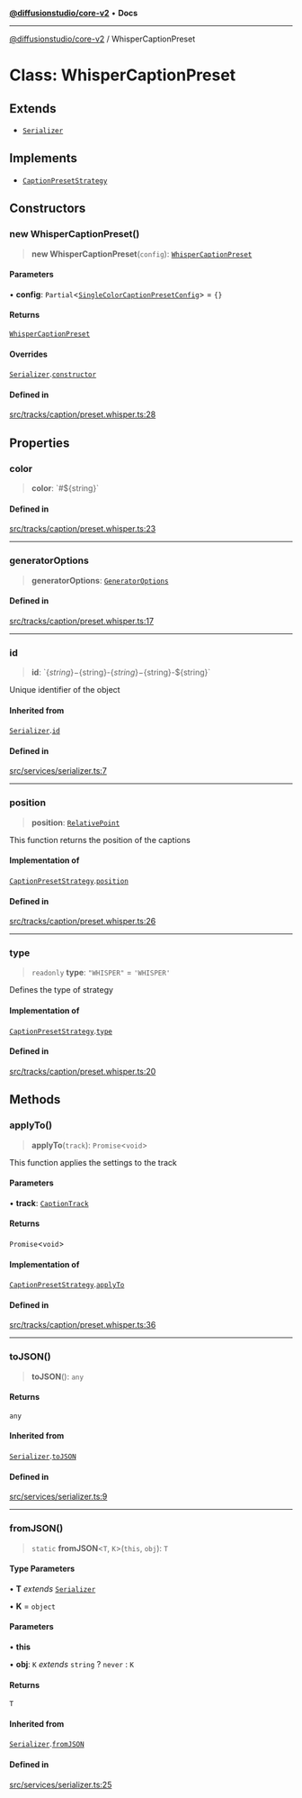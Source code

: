 [**@diffusionstudio/core-v2**](../README.md) • **Docs**

***

[@diffusionstudio/core-v2](../globals.md) / WhisperCaptionPreset

# Class: WhisperCaptionPreset

## Extends

- [`Serializer`](Serializer.md)

## Implements

- [`CaptionPresetStrategy`](../interfaces/CaptionPresetStrategy.md)

## Constructors

### new WhisperCaptionPreset()

> **new WhisperCaptionPreset**(`config`): [`WhisperCaptionPreset`](WhisperCaptionPreset.md)

#### Parameters

• **config**: `Partial`\<[`SingleColorCaptionPresetConfig`](../type-aliases/SingleColorCaptionPresetConfig.md)\> = `{}`

#### Returns

[`WhisperCaptionPreset`](WhisperCaptionPreset.md)

#### Overrides

[`Serializer`](Serializer.md).[`constructor`](Serializer.md#constructors)

#### Defined in

[src/tracks/caption/preset.whisper.ts:28](https://github.com/diffusionstudio/core-v2/blob/ce69ef92917fd6c7f2f6e872cf6c87954dee9b56/src/tracks/caption/preset.whisper.ts#L28)

## Properties

### color

> **color**: \`#$\{string\}\`

#### Defined in

[src/tracks/caption/preset.whisper.ts:23](https://github.com/diffusionstudio/core-v2/blob/ce69ef92917fd6c7f2f6e872cf6c87954dee9b56/src/tracks/caption/preset.whisper.ts#L23)

***

### generatorOptions

> **generatorOptions**: [`GeneratorOptions`](../type-aliases/GeneratorOptions.md)

#### Defined in

[src/tracks/caption/preset.whisper.ts:17](https://github.com/diffusionstudio/core-v2/blob/ce69ef92917fd6c7f2f6e872cf6c87954dee9b56/src/tracks/caption/preset.whisper.ts#L17)

***

### id

> **id**: \`$\{string\}-$\{string\}-$\{string\}-$\{string\}-$\{string\}\`

Unique identifier of the object

#### Inherited from

[`Serializer`](Serializer.md).[`id`](Serializer.md#id)

#### Defined in

[src/services/serializer.ts:7](https://github.com/diffusionstudio/core-v2/blob/ce69ef92917fd6c7f2f6e872cf6c87954dee9b56/src/services/serializer.ts#L7)

***

### position

> **position**: [`RelativePoint`](../interfaces/RelativePoint.md)

This function returns the position of the captions

#### Implementation of

[`CaptionPresetStrategy`](../interfaces/CaptionPresetStrategy.md).[`position`](../interfaces/CaptionPresetStrategy.md#position)

#### Defined in

[src/tracks/caption/preset.whisper.ts:26](https://github.com/diffusionstudio/core-v2/blob/ce69ef92917fd6c7f2f6e872cf6c87954dee9b56/src/tracks/caption/preset.whisper.ts#L26)

***

### type

> `readonly` **type**: `"WHISPER"` = `'WHISPER'`

Defines the type of strategy

#### Implementation of

[`CaptionPresetStrategy`](../interfaces/CaptionPresetStrategy.md).[`type`](../interfaces/CaptionPresetStrategy.md#type)

#### Defined in

[src/tracks/caption/preset.whisper.ts:20](https://github.com/diffusionstudio/core-v2/blob/ce69ef92917fd6c7f2f6e872cf6c87954dee9b56/src/tracks/caption/preset.whisper.ts#L20)

## Methods

### applyTo()

> **applyTo**(`track`): `Promise`\<`void`\>

This function applies the settings to the track

#### Parameters

• **track**: [`CaptionTrack`](CaptionTrack.md)

#### Returns

`Promise`\<`void`\>

#### Implementation of

[`CaptionPresetStrategy`](../interfaces/CaptionPresetStrategy.md).[`applyTo`](../interfaces/CaptionPresetStrategy.md#applyto)

#### Defined in

[src/tracks/caption/preset.whisper.ts:36](https://github.com/diffusionstudio/core-v2/blob/ce69ef92917fd6c7f2f6e872cf6c87954dee9b56/src/tracks/caption/preset.whisper.ts#L36)

***

### toJSON()

> **toJSON**(): `any`

#### Returns

`any`

#### Inherited from

[`Serializer`](Serializer.md).[`toJSON`](Serializer.md#tojson)

#### Defined in

[src/services/serializer.ts:9](https://github.com/diffusionstudio/core-v2/blob/ce69ef92917fd6c7f2f6e872cf6c87954dee9b56/src/services/serializer.ts#L9)

***

### fromJSON()

> `static` **fromJSON**\<`T`, `K`\>(`this`, `obj`): `T`

#### Type Parameters

• **T** *extends* [`Serializer`](Serializer.md)

• **K** = `object`

#### Parameters

• **this**

• **obj**: `K` *extends* `string` ? `never` : `K`

#### Returns

`T`

#### Inherited from

[`Serializer`](Serializer.md).[`fromJSON`](Serializer.md#fromjson)

#### Defined in

[src/services/serializer.ts:25](https://github.com/diffusionstudio/core-v2/blob/ce69ef92917fd6c7f2f6e872cf6c87954dee9b56/src/services/serializer.ts#L25)
